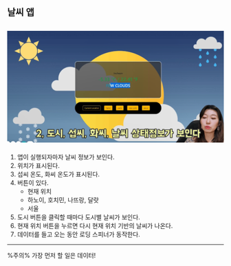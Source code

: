 ## 날씨 앱 
![화면정보](image.png)
---
1. 앱이 실행되자마자 날씨 정보가 보인다. 
2. 위치가 표시된다. 
3. 섭씨 온도, 화씨 온도가 표시된다. 
4. 버튼이 있다. 
   - 현재 위치 
   - 하노이, 호치민, 나뜨랑, 달랏 
   - 서울
5. 도시 버튼을 클릭할 때마다 도시별 날씨가 보인다.
6. 현재 위치 버튼을 누르면 다시 현재 위치 기반의 날씨가 나온다.
7. 데이터를 들고 오는 동안 로딩 스피너가 동작한다.
--- 
%주의% 
가장 먼저 할 일은 데이터!
